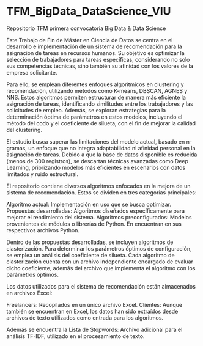 # TFM_BigData_DataScience_VIU
Repositorio TFM primera convocatoria Big Data &amp; Data Science

Este Trabajo de Fin de Máster en Ciencia de Datos se centra en el desarrollo e implementación de un sistema de recomendación para la asignación de tareas en recursos humanos. Su objetivo es optimizar la selección de trabajadores para tareas específicas, considerando no solo sus competencias técnicas, sino también su afinidad con los valores de la empresa solicitante.

Para ello, se emplean diferentes enfoques algorítmicos en clustering y recomendación, utilizando métodos como K-means, DBSCAN, AGNES y NNS. Estos algoritmos permiten estructurar de manera más eficiente la asignación de tareas, identificando similitudes entre los trabajadores y las solicitudes de empleo. Además, se exploran estrategias para la determinación óptima de parámetros en estos modelos, incluyendo el método del codo y el coeficiente de silueta, con el fin de mejorar la calidad del clustering.

El estudio busca superar las limitaciones del modelo actual, basado en n-gramas, un enfoque que no integra adaptabilidad ni afinidad personal en la asignación de tareas. Debido a que la base de datos disponible es reducida (menos de 300 registros), se descartan técnicas avanzadas como Deep Learning, priorizando modelos más eficientes en escenarios con datos limitados y ruido estructural.


El repositorio contiene diversos algoritmos enfocados en la mejora de un sistema de recomendación. Estos se dividen en tres categorías principales:

Algoritmo actual: Implementación en uso que se busca optimizar.
Propuestas desarrolladas: Algoritmos diseñados específicamente para mejorar el rendimiento del sistema.
Algoritmos preconfigurados: Modelos provenientes de módulos o librerías de Python. En encuentran en sus respectivos archivos Python.

Dentro de las propuestas desarrolladas, se incluyen algoritmos de clasterización. Para determinar los parámetros óptimos de configuración, se emplea un análisis del coeficiente de silueta. Cada algoritmo de clasterización cuenta con un archivo independiente encargado de evaluar dicho coeficiente, además del archivo que implementa el algoritmo con los parámetros óptimos.

Los datos utilizados para el sistema de recomendación están almacenados en archivos Excel:

Freelancers: Recopilados en un único archivo Excel.
Clientes: Aunque también se encuentran en Excel, los datos han sido extraídos desde archivos de texto utilizados como entrada para los algoritmos.

Además se encuentra la Lista de Stopwords: Archivo adicional para el análisis TF-IDF, utilizado en el procesamiento de texto.
